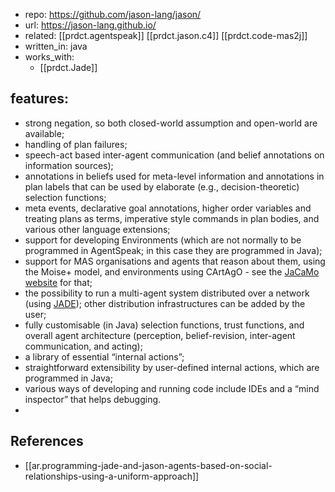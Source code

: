 
- repo: https://github.com/jason-lang/jason/
- url: https://jason-lang.github.io/
- related: [[prdct.agentspeak]] [[prdct.jason.c4]] [[prdct.code-mas2j]]
- written_in: java
- works_with: 
  - [[prdct.Jade]]

## features:

-   strong negation, so both closed-world assumption and open-world are available;
-   handling of plan failures;
-   speech-act based inter-agent communication (and belief annotations on information sources);
-   annotations in beliefs used for meta-level information and annotations in plan labels that can be used by elaborate (e.g., decision-theoretic) selection functions;
-   meta events, declarative goal annotations, higher order variables and treating plans as terms, imperative style commands in plan bodies, and various other language extensions;
-   support for developing Environments (which are not normally to be programmed in AgentSpeak; in this case they are programmed in Java);
-   support for MAS organisations and agents that reason about them, using the Moise+ model, and environments using CArtAgO - see the [JaCaMo website](https://jacamo-lang.github.io) for that;
-   the possibility to run a multi-agent system distributed over a network (using [JADE](https://jade.tilab.com)); other distribution infrastructures can be added by the user;
-   fully customisable (in Java) selection functions, trust functions, and overall agent architecture (perception, belief-revision, inter-agent communication, and acting);
-   a library of essential “internal actions”;
-   straightforward extensibility by user-defined internal actions, which are programmed in Java;
-   various ways of developing and running code include IDEs and a “mind inspector” that helps debugging.
-   

## References

- [[ar.programming-jade-and-jason-agents-based-on-social-relationships-using-a-uniform-approach]]
